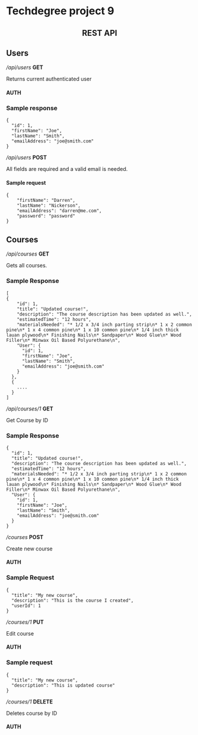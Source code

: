 # Techdegree project 9

<h2 align="center"> REST API</h2>

## Users

_/api/users_ **GET**

Returns current authenticated user

#### AUTH

### Sample response

```
{
  "id": 1,
  "firstName": "Joe",
  "lastName": "Smith",
  "emailAddress": "joe@smith.com"
}
```

_/api/users_ **POST**

All fields are required and a valid email is needed.

#### Sample request

```
{
    "firstName": "Darren",
    "lastName": "Nickerson",
    "emailAddress": "darren@me.com",
    "password": "password"
}
```

## Courses

_/api/courses_ **GET**

Gets all courses.

### Sample Response

```
[
{
    "id": 1,
    "title": "Updated course!",
    "description": "The course description has been updated as well.",
    "estimatedTime": "12 hours",
    "materialsNeeded": "* 1/2 x 3/4 inch parting strip\n* 1 x 2 common pine\n* 1 x 4 common pine\n* 1 x 10 common pine\n* 1/4 inch thick lauan plywood\n* Finishing Nails\n* Sandpaper\n* Wood Glue\n* Wood Filler\n* Minwax Oil Based Polyurethane\n",
    "User": {
      "id": 1,
      "firstName": "Joe",
      "lastName": "Smith",
      "emailAddress": "joe@smith.com"
    }
  },
  {
    ....
  }
]
```

_/api/courses/1_ **GET**

Get Course by ID

### Sample Response

```
{
  "id": 1,
  "title": "Updated course!",
  "description": "The course description has been updated as well.",
  "estimatedTime": "12 hours",
  "materialsNeeded": "* 1/2 x 3/4 inch parting strip\n* 1 x 2 common pine\n* 1 x 4 common pine\n* 1 x 10 common pine\n* 1/4 inch thick lauan plywood\n* Finishing Nails\n* Sandpaper\n* Wood Glue\n* Wood Filler\n* Minwax Oil Based Polyurethane\n",
  "User": {
    "id": 1,
    "firstName": "Joe",
    "lastName": "Smith",
    "emailAddress": "joe@smith.com"
  }
}
```

_/courses_ **POST**

Create new course

#### AUTH

### Sample Request

```
{
  "title": "My new course",
  "description": "This is the course I created",
  "userId": 1
}
```

_/courses/1_ **PUT**

Edit course

#### AUTH

### Sample request

```
{
  "title": "My new course",
  "description": "This is updated course"
}
```

_/courses/1_ **DELETE**

Deletes course by ID

#### AUTH
